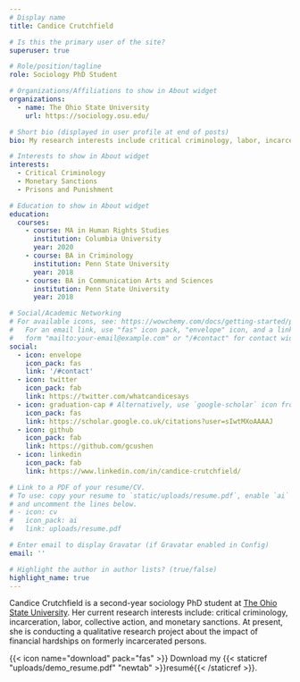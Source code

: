 ```yaml
---
# Display name
title: Candice Crutchfield

# Is this the primary user of the site?
superuser: true

# Role/position/tagline
role: Sociology PhD Student

# Organizations/Affiliations to show in About widget
organizations:
  - name: The Ohio State University
    url: https://sociology.osu.edu/

# Short bio (displayed in user profile at end of posts)
bio: My research interests include critical criminology, labor, incarceration, and monetary sanctions.

# Interests to show in About widget
interests:
  - Critical Criminology
  - Monetary Sanctions
  - Prisons and Punishment

# Education to show in About widget
education:
  courses:
    - course: MA in Human Rights Studies 
      institution: Columbia University
      year: 2020
    - course: BA in Criminology
      institution: Penn State University
      year: 2018
    - course: BA in Communication Arts and Sciences
      institution: Penn State University
      year: 2018

# Social/Academic Networking
# For available icons, see: https://wowchemy.com/docs/getting-started/page-builder/#icons
#   For an email link, use "fas" icon pack, "envelope" icon, and a link in the
#   form "mailto:your-email@example.com" or "/#contact" for contact widget.
social:
  - icon: envelope
    icon_pack: fas
    link: '/#contact'
  - icon: twitter
    icon_pack: fab
    link: https://twitter.com/whatcandicesays
  - icon: graduation-cap # Alternatively, use `google-scholar` icon from `ai` icon pack
    icon_pack: fas
    link: https://scholar.google.co.uk/citations?user=sIwtMXoAAAAJ
  - icon: github
    icon_pack: fab
    link: https://github.com/gcushen
  - icon: linkedin
    icon_pack: fab
    link: https://www.linkedin.com/in/candice-crutchfield/

# Link to a PDF of your resume/CV.
# To use: copy your resume to `static/uploads/resume.pdf`, enable `ai` icons in `params.toml`,
# and uncomment the lines below.
# - icon: cv
#   icon_pack: ai
#   link: uploads/resume.pdf

# Enter email to display Gravatar (if Gravatar enabled in Config)
email: ''

# Highlight the author in author lists? (true/false)
highlight_name: true
---
```


Candice Crutchfield is a second-year sociology PhD student at [The Ohio State University](https://sociology.osu.edu/people/crutchfield.35). Her current research interests include: critical criminology, incarceration, labor, collective action, and monetary sanctions. At present, she is conducting a qualitative research project about the impact of financial hardships on formerly incarcerated persons. 



{{< icon name="download" pack="fas" >}} Download my {{< staticref "uploads/demo_resume.pdf" "newtab" >}}resumé{{< /staticref >}}.
